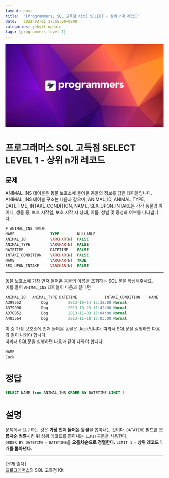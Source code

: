 ```yaml
---
layout: post
title:  "[Programmers, SQL 고득점 Kit] SELECT - 상위 n개 레코드"
date:   2022-03-01 17:55:00+0900
categories: jekyll update
tags: [programmers level 1]
---
```


<p align="center"><img src="/assets/img/blog/정보/프로그래머스.png"></p>

# 프로그래머스 SQL 고득점 SELECT LEVEL 1 - 상위 n개 레코드
## 문제
ANIMAL_INS 테이블은 동물 보호소에 들어온 동물의 정보를 담은 테이블입니다. ANIMAL_INS 테이블 구조는 다음과 같으며, ANIMAL_ID, ANIMAL_TYPE, DATETIME, INTAKE_CONDITION, NAME, SEX_UPON_INTAKE는 각각 동물의 아이디, 생물 종, 보호 시작일, 보호 시작 시 상태, 이름, 성별 및 중성화 여부를 나타냅니다.  

```sql
# ANIMAL_INS 테이블
NAME                TYPE        NULLABLE
ANIMAL_ID           VARCHAR(N)	FALSE
ANIMAL_TYPE         VARCHAR(N)	FALSE
DATETIME            DATETIME	FALSE
INTAKE_CONDITION    VARCHAR(N)	FALSE
NAME                VARCHAR(N)	TRUE
SEX_UPON_INTAKE     VARCHAR(N)	FALSE
```
  
---
  
동물 보호소에 가장 먼저 들어온 동물의 이름을 조회하는 SQL 문을 작성해주세요.  
예를 들어 `ANIMAL_INS` 테이블이 다음과 같다면  

```sql
ANIMAL_ID	ANIMAL_TYPE	DATETIME	        INTAKE_CONDITION	NAME	        SEX_UPON_INTAKE
A399552	        Dog	        2013-10-14 15:38:00	Normal	                Jack	        Neutered Male
A379998	        Dog	        2013-10-23 11:42:00	Normal	                Disciple	Intact Male
A370852	        Dog	        2013-11-03 15:04:00	Normal	                Katie	        Spayed Female
A403564	        Dog	        2013-11-18 17:03:00	Normal	                Anna	        Spayed Female
```

이 중 가장 보호소에 먼저 들어온 동물은 Jack입니다. 따라서 SQL문을 실행하면 다음과 같이 나와야 합니다.  
따라서 SQL문을 실행하면 다음과 같이 나와야 합니다.  

```sql
NAME
Jack
```


# 정답
```sql
SELECT NAME from ANIMAL_INS ORDER BY DATETIME LIMIT 1
```

# 설명
문제에서 요구하는 것은 **가장 먼저 들어온 동물**을 뽑아내는 것이다. `DATATIME` 필드를 **오름차순 정렬**시킨 뒤 상위 레코드를 뽑아내는 `LIMIT`구문을 사용한다.  
`ORDER BY DATETIME` = `DATETIME`을 **오름차순으로 정렬한다.**
`LIMIT 1` = **상위 레코드 1개를 뽑아낸다.**

---
[문제 출처]  
[프로그래머스](https://programmers.co.kr/)의 SQL 고득점 Kit  